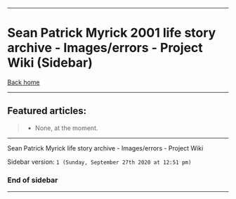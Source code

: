 
***

# Sean Patrick Myrick 2001 life story archive - Images/errors - Project Wiki (Sidebar)

[Back home](https://github.com/seanpm2001/SeansLifeArchive_Images_errors/wiki/)

***

## Featured articles:

> * None, at the moment.

***

Sean Patrick Myrick life story archive - Images/errors - Project Wiki

Sidebar version: `1 (Sunday, September 27th 2020 at 12:51 pm)`

### End of sidebar

***
